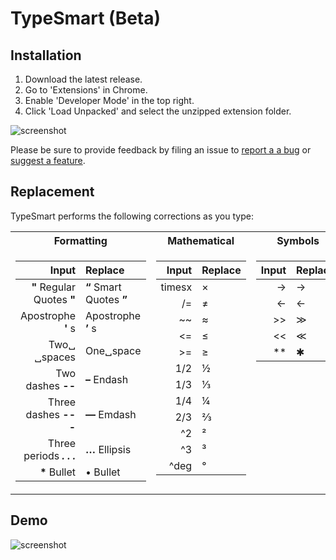 # TypeSmart (Beta)

## Installation

1. Download the latest release.
2. Go to 'Extensions' in Chrome.
3. Enable 'Developer Mode' in the top right.
4. Click 'Load Unpacked' and select the unzipped extension folder.

![screenshot](https://camo.githubusercontent.com/edc65aa854e00ac2021a8bda200bc7b606a6ed14/68747470733a2f2f692e696d6775722e636f6d2f786463686451612e706e67)

Please be sure to provide feedback by filing an issue to [report a a bug](https://github.com/round/TypeSmart-beta/issues/new?labels=bug&template=bug.md) or [suggest a feature](https://github.com/round/TypeSmart-beta/issues/new?labels=feature&template=feature.md).

## Replacement

TypeSmart performs the following corrections as you type:

<table>
<tr>
  <th>Formatting</th>
  <th>Mathematical</th>
  <th>Symbols</th>
  <th>Letters</th>
</tr>
  
<tr><td valign='top'>

Input|Replace
-:|:-
**"** Regular Quotes **"**|**“** Smart Quotes **”**
Apostrophe **'** s|Apostrophe **’** s
Two␣ ␣spaces|One␣space
Two dashes **--**|**&ndash;** Endash
Three dashes **---**|**&mdash;** Emdash
Three periods ***. . .***|**&hellip;** Ellipsis
|__*__ Bullet|• Bullet



</td><td valign='top'>

Input|Replace
-:|:-
timesx|×
/=|≠
~~ |≈
<=|≤
|>=|≥
1/2|½
1/3|⅓
1/4|¼
2/3|⅔
^2|²
^3|³|
^deg|°

</td><td valign='top'>

Input|Replace
-:|:-
->|→
<-|←
|>>|≫
<<|≪
|**|✱

</td><td valign='top'>

Input|Replace
-:|:-
numero|№
c/o|℅
_a|𝑎
_b|𝑏
_c|𝑐
_x|𝑥
_y|𝑦
_z|𝑧
^tm|&trade;
(r)|®
(r)|&copy;

</td></tr></table>

## Demo

![screenshot](https://giant.gfycat.com/FamousDirtyBasenji.gif)

